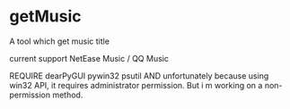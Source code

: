 # getMusic
A tool which get music title 

current support NetEase Music / QQ Music

REQUIRE dearPyGUI pywin32 psutil
AND unfortunately because using win32 API, it requires administrator permission. But i m working on a non-permission method.

